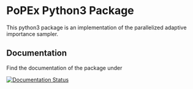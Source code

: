 # PoPEx Python3 Package

This python3 package is an implementation of the parallelized adaptive importance sampler.


## Documentation

Find the documentation of the package under

[![Documentation Status](https://readthedocs.org/projects/popex/badge/?version=latest)](https://popex.readthedocs.io/en/latest/?badge=latest)
